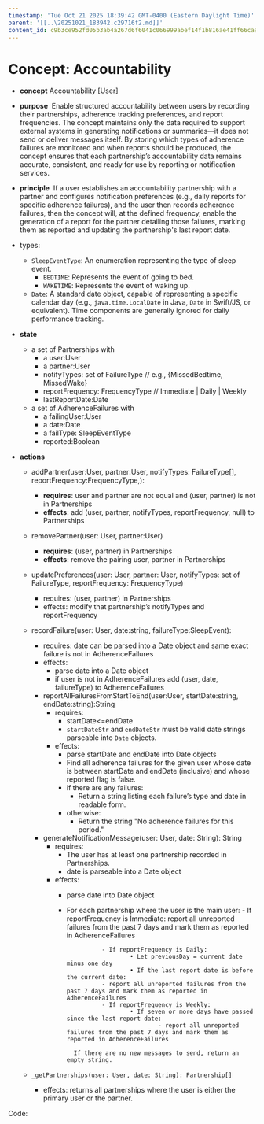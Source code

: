 ```yaml
---
timestamp: 'Tue Oct 21 2025 18:39:42 GMT-0400 (Eastern Daylight Time)'
parent: '[[..\20251021_183942.c29716f2.md]]'
content_id: c9b3ce952fd05b3ab4a267d6f6041c066999abef14f1b816ae41ff66ca982375
---
```


# Concept: Accountability

* **concept** Accountability \[User]

* **purpose**     Enable structured accountability between users by recording their partnerships, adherence tracking preferences, and report frequencies. The concept maintains only the data required to support external systems in generating notifications or summaries—it does not send or deliver messages itself. By storing which types of adherence failures are monitored and when reports should be produced, the concept ensures that each partnership’s accountability data remains accurate, consistent, and ready for use by reporting or notification services.

* **principle**     If a user establishes an accountability partnership with a partner and configures notification preferences (e.g., daily reports for specific adherence failures), and the user then records adherence failures, then the concept will, at the defined frequency, enable the generation of a report for the partner detailing those failures, marking them as reported and updating the partnership's last report date.

* types:
  * `SleepEventType`: An enumeration representing the type of sleep event.
    * `BEDTIME`: Represents the event of going to bed.
    * `WAKETIME`: Represents the event of waking up.
  * `Date`: A standard date object, capable of representing a specific calendar day (e.g., `java.time.LocalDate` in Java, `Date` in Swift/JS, or equivalent). Time components are generally ignored for daily performance tracking.

* **state**
  * a set of Partnerships with
    * a user:User
    * a partner:User
    * notifyTypes: set of FailureType // e.g., {MissedBedtime, MissedWake}
    * reportFrequency: FrequencyType // Immediate | Daily | Weekly
    * lastReportDate:Date
  * a set of AdherenceFailures with
    * a failingUser:User
    * a date:Date
    * a failType: SleepEventType
    * reported:Boolean

* **actions**
  * addPartner(user:User, partner:User, notifyTypes: FailureType\[], reportFrequency:FrequencyType,):
    * **requires**: user and partner are not equal and (user, partner) is not in Partnerships
    * **effects**: add (user, partner, notifyTypes, reportFrequency, null) to Partnerships

  * removePartner(user: User, partner:User)
    * **requires**: (user, partner) in Partnerships
    * **effects**: remove the pairing user, partner in Partnerships

  * updatePreferences(user: User, partner: User, notifyTypes: set of FailureType, reportFrequency: FrequencyType)
    * requires: (user, partner) in Partnerships
    * effects: modify that partnership’s notifyTypes and reportFrequency

  * recordFailure(user: User, date:string, failureType:SleepEvent):
    * requires: date can be parsed into a Date object and same exact failure is not in AdherenceFailures
    * effects:
      * parse date into a Date object
      * if user is not in AdherenceFailures add (user, date, failureType) to AdherenceFailures
    * reportAllFailuresFromStartToEnd(user:User, startDate:string, endDate:string):String
      * requires:
        * startDate<=endDate
        * `startDateStr` and `endDateStr` must be valid date strings parseable into `Date` objects.
      * effects:
        * parse startDate and endDate into Date objects
        * Find all adherence failures for the given user whose date is between startDate and endDate (inclusive) and whose reported flag is false.
        * if there are any failures:
          * Return a string listing each failure’s type and date in readable form.
        * otherwise:
          * Return the string "No adherence failures for this period."
    * generateNotificationMessage(user: User, date: String): String
      * requires:
        * The user has at least one partnership recorded in Partnerships.
        * date is parseable into a Date object
      * effects:
        * parse date into Date object
        * For each partnership where the user is the main user:
          \- If reportFrequency is Immediate:
          report all unreported failures from the past 7 days and mark them as reported in AdherenceFailures

          ```
            		- If reportFrequency is Daily:
            				• Let previousDay = current date minus one day
            				• If the last report date is before the current date:
            		- report all unreported failures from the past 7 days and mark them as reported in AdherenceFailures
            		- If reportFrequency is Weekly:
            				• If seven or more days have passed since the last report date:
            						- report all unreported failures from the past 7 days and mark them as reported in AdherenceFailures

            If there are no new messages to send, return an empty string.
          ```

  * `_getPartnerships(user: User, date: String): Partnership[]`
    * effects: returns all partnerships where the user is either the primary user or the partner.

Code:
